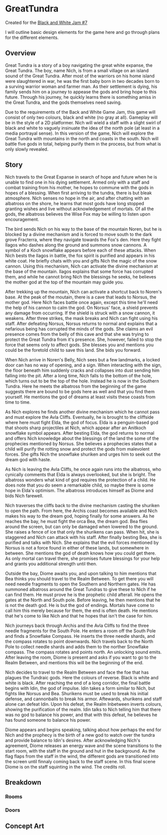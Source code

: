 # GreatTundra
Created for the [Black and White Jam #7](https://itch.io/jam/black-and-white-jam-7)

I will outline basic design elements for the game here and go through plans for the different elements.

## Overview

Great Tundra is a story of a boy navigating the great white expanse, the Great Tundra. The boy, name Nich, is from a small village on an island sound of the Great Tundra. After most of the warriors on his home island were slaughtered in war, he was the first baby born in two decades born to a surving warrior woman and farmer man. As their settlement is dying, his family sends him on a journey to appease the gods and bring hope to this future. Through his journey, he quickly learns there is something amiss in the Great Tundra, and the gods themselves need saving.

Due to the requirements of the Back and White Game Jam, this game will consist of only two colours, black and white (no gray at all). Gameplay will be in the style of a 2D platformer. Nich will wield a staff with a slight swirl of black and white to vaguely insinuate the idea of the north pole (at least in a media portrayal sense). In this version of the game, Nich will explore the Great Tundra with mountains in the north and coasts in the south. Nich will battle five gods in total, helping purify them in the process, but from what is only slowly revealed.

## Story

Nich travels to the Great Expanse in search of hope and future when he is unable to find one in his dying settlement. Armed only with a staff and combat training from his mother, he hopes to commune with the gods in hopes of a blessing. When first arriving to the tundra, there is but bleak atmosphere. Nich senses no hope in the air, and after chatting with an albatross on the shore, he learns that most gods have long stopped granting wishes and live without acknowledgement of mortals. Of all the gods, the albatross believes the Wise Fox may be willing to listen upon encouragement. 

The bird sends Nich on his way to the base of the mountain Noren, but he is blocked by a divine mechanism and is forced to move south to the dark grove Fracterra, where they navigate towards the Fox's den. Here they fight Ilagos who dashes along the ground and summons snow cannons. A symbol of a Koch snowflake appears before each of these attacks. When Nich bests the Ilagos in battle, the fox spirit is purified and appears in his white coat. He briefly chats with you and gifts Nich the magic of the snow cannon. Using this mechanism, Nich can activate the divine mechanism at the base of the mountain. Ilagos explains that some force has corrupted them, and while he cannot bring Nich the blessings he seeks, he believes the mother god at the top of the mountain may guide you.

After trekking up the mountain, Nich can activate a shortcut back to Noren's base. At the peak of the moutain, there is a cave that leads to Norsus, the mother god. Here Nich faces battle once again, except this time he'll need the help of his cannon to calm the god. On Norsus' face, a shield prevents any damage from occurring. If the shield is struck with a snow cannon, it weakens. After three strikes, the mask breaks and Nich can fight using his staff. After defeating Norsus, Norsus returns to normal and explains that a nefarious being has corrupted the minds of the gods. She claims an evil presence comes from the belly of this cave and that she was trying to protect the Great Tundra from it's presence. She, however, failed to stop the force that seems only to affect gods. She blesses you and mentions you could be the foretold child to save this land. She bids you forward.

When Nich arrive in Noren's Belly, Nich sees but a few landmarks, a locked door can has no way of opening, and a sign. When interacting with the sign, the floor beneath him suddenly cracks and collapses into dust sending him falling into the pit. After a long time, Nich falls to the bottom of the hole, which turns out to be the top of the hole. Instead he is now in the Southern Tundra. Here he meets the albatross from the beginning of the game suggests there are bound to be gods here as well and that you find them yourself. He mentions the god of dreams at least visits these coasts from time to time.

As Nich explores he finds another divine mechanism which he cannot pass and must explore the Avla Cliffs. Eventually, he is brought to the 
cliffside where here must fight Elda, the god of focus. Elda is a penguin-based god that shoots sharp projectiles at Nich, which appear after an Anitkoch snowflake symbol appears. After besting Elda, the god returns to normal and offers Nich knowledge about the blessings of the land the some of the prophecies mentioned by Norsus. She believes a prophecies states that a child will purify the rotting snow and protect the gods from malevolent forces. She gifts Nich the snowflake shuriken and urges him to seek out the dream god with haste.

As Nich is leaving the Avla Cliffs, he once again runs into the albatross, who cynically comments that Elda is always overlooked, but she is bright. The albatross wonders what kind of god requires the protection of a child. He does note that you do seem a remarkable child, so maybe there is some hope in Elda's optimism. The albatross introduces himself as Diome and bids Nich farewell.

Nich traverses the cliffs back to the divine mechanism casting the shuriken to open the path. From here, the Archis coast becomes available and Nich makes his way to the dream god, hoping finally for some answers. As he reaches the bay, he must fight the orca Bea, the dream god. Bea flies around the screen, but can only be damaged when lowered to the ground. She raises a fence of ice that only the shurikens can pass. When hit, she is staggered and Nich can attack with his staff. After finally besting Bea, she is purified and talks with Nich. She explains that the evil forces mentioned by Norsus is not a force found in either of these lands, but somewhere in between. She mentions the god of death knows how you could get there. As only mortal can travel there, she promises future blessings for your help and grants you additional strength until then.

Outside the bay, Diome awaits you, and upon talking to him mentions that Bea thinks you should travel to the Realm Between. To get there you will need needle fragments to open the Southern and Northern gates. He has summoned albatross around the Great Tundras to give these to Nich if he can find them. He must prove he is the prophetic child afterall. He opens the gates at the North and South pole. Before leaving, he then mentions that he is not the death god. He is but the god of endings. Mortals have come to call him this merely because for them, the end is often death. He mentions that he's come to like Nich and that he hopes that isn't the case for him.

Nich journeys back through Archis and the Avla Cliffs to find the three needle fragments for the South Pole. He enters a room off the South Pole and finds a Snowflake Compass. He inserts the three needle shards, and the compass rotates to point downwards. Nich travels back to the North Pole to collect needle shards and adds them to the norther Snowflake compass. The compass rotates and points north. An unlocking sound emits. After leaving the room, Diome is present and asks if you want to go to the Realm Between, and mentions this will be the beginning of the end.

Nich decides to travel to the Realm Between and face the foe that has plagues the Tundraic gods. Here the colours of reverse. Black is white and white is black. After reaching the end of a long corridor, the final battle begins with Idin, the god of impulse. Idin takes a form similar to Nich, but fights like Norsus and Bea. Shurikens must be used to break his initial defense, and cannonballs to break his armor. Aftewards, shurikens and staff alone can defeat Idin. Upon his defeat, the Realm Inbetween inverts colours, showing the purification of the realm. Idin talks to Nich telling him that there was no god to balance his power, and that with this defeat, he believes he has found someone to balance his power. 

Diome appears and begins speaking, talking about how perhaps the end for Nich and the prophecy is the birth of a new god to watch over the tundra and provide balance to Idin's desires. After acknowledging Nich's agreement, Diome releases an energy wave and the scene transitions to the start room, with the staff in the ground and hut in the background. As the flag flaps from the staff in the wind, the different gods are transitioned into the screen until finnaly coming back to the staff scene. In this final scene Diome is on the staff squinting in the wind. The credits roll.


## Breakdown

### Rooms

### Doors

## Concept Art

